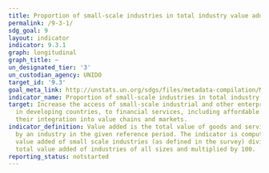 ```yaml
---
title: Proportion of small-scale industries in total industry value added
permalink: /9-3-1/
sdg_goal: 9
layout: indicator
indicator: 9.3.1
graph: longitudinal
graph_title: ~
un_designated_tier: '3'
un_custodian_agency: UNIDO
target_id: '9.3'
goal_meta_link: http://unstats.un.org/sdgs/files/metadata-compilation/Metadata-Goal-9.pdf
indicator_name: Proportion of small-scale industries in total industry value added
target: Increase the access of small-scale industrial and other enterprises, in particular
  in developing countries, to financial services, including affordable credit, and
  their integration into value chains and markets.
indicator_definition: Value added is the total value of goods and services produced
  by an industry in the given reference period. The indicator is computed as the total
  value added of small scale industries (as defined in the survey) divided by the
  total value added of industries of all sizes and multiplied by 100.
reporting_status: notstarted
---
```

